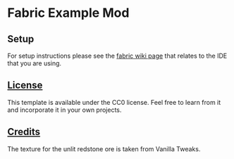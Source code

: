 # Fabric Example Mod

## Setup

For setup instructions please see the [fabric wiki page](https://fabricmc.net/wiki/tutorial:setup) that relates to the IDE that you are using.

## [License](https://github.com/TheRedBrain/redbrains_survival_mod/blob/1.19/LICENSE)

This template is available under the CC0 license. Feel free to learn from it and incorporate it in your own projects.

## [Credits](https://github.com/TheRedBrain/redbrains_survival_mod/blob/1.19/credits.txt)

The texture for the unlit redstone ore is taken from Vanilla Tweaks.